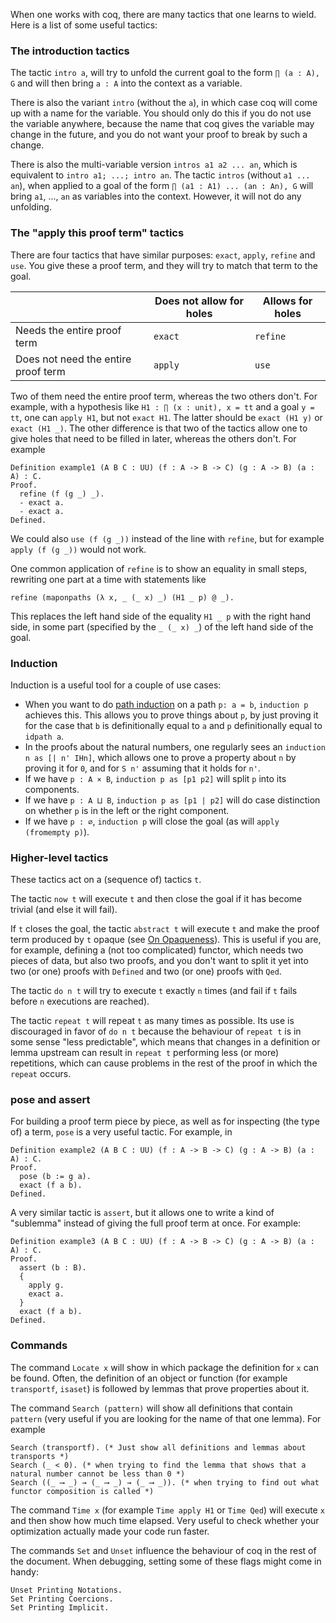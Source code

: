 When one works with coq, there are many tactics that one learns to wield. Here is a list of some useful tactics:

### The introduction tactics

The tactic `intro a`, will try to unfold the current goal to the form `∏ (a : A), G` and will then bring `a : A` into the context as a variable.

There is also the variant `intro` (without the `a`), in which case coq will come up with a name for the variable. You should only do this if you do not use the variable anywhere, because the name that coq gives the variable may change in the future, and you do not want your proof to break by such a change.

There is also the multi-variable version `intros a1 a2 ... an`, which is equivalent to `intro a1; ...; intro an`. The tactic `intros` (without `a1 ... an`), when applied to a goal of the form `∏ (a1 : A1) ... (an : An), G` will bring `a1`, ..., `an` as variables into the context. However, it will not do any unfolding.

### The "apply this proof term" tactics
There are four tactics that have similar purposes: `exact`, `apply`, `refine` and `use`. You give these a proof term, and they will try to match that term to the goal.

| | Does not allow for holes | Allows for holes |
|---|---|---|
|Needs the entire proof term | `exact` | `refine` |
|Does not need the entire proof term | `apply` | `use` |

Two of them need the entire proof term, whereas the two others don't. For example, with a hypothesis like `H1 : ∏ (x : unit), x = tt` and a goal `y = tt`, one can `apply H1`, but not `exact H1`. The latter should be `exact (H1 y)` or `exact (H1 _)`. The other difference is that two of the tactics allow one to give holes that need to be filled in later, whereas the others don't. For example

```coq
Definition example1 (A B C : UU) (f : A -> B -> C) (g : A -> B) (a : A) : C.
Proof.
  refine (f (g _) _).
  - exact a.
  - exact a.
Defined.
```
We could also `use (f (g _))` instead of the line with `refine`, but for example `apply (f (g _))` would not work.

One common application of `refine` is to show an equality in small steps, rewriting one part at a time with statements like
```coq
refine (maponpaths (λ x, _ (_ x) _) (H1 _ p) @ _).
```
This replaces the left hand side of the equality `H1 _ p` with the right hand side, in some part (specified by the `_ (_ x) _`) of the left hand side of the goal.

### Induction
Induction is a useful tool for a couple of use cases:
* When you want to do [path induction](https://ncatlab.org/nlab/show/inductive+type#PathInduction) on a path `p: a = b`, `induction p` achieves this. This allows you to prove things about `p`, by just proving it for the case that `b` is definitionally equal to `a` and `p` definitionally equal to `idpath a`.
* In the proofs about the natural numbers, one regularly sees an `induction n as [| n' IHn]`, which allows one to prove a property about `n` by proving it for `0`, and for `S n'` assuming that it holds for `n'`.
* If we have `p : A × B`, `induction p as [p1 p2]` will split `p` into its components.
* If we have `p : A ⨿ B`, `induction p as [p1 | p2]` will do case distinction on whether `p` is in the left or the right component.
* If we have `p : ∅`, `induction p` will close the goal (as will `apply (fromempty p)`).

### Higher-level tactics
These tactics act on a (sequence of) tactics `t`.

The tactic `now t` will execute `t` and then close the goal if it has become trivial (and else it will fail).

If `t` closes the goal, the tactic `abstract t` will execute `t` and make the proof term produced by `t` opaque (see [On Opaqueness](./Opaqueness.md)). This is useful if you are, for example, defining a (not too complicated) functor, which needs two pieces of data, but also two proofs, and you don't want to split it yet into two (or one) proofs with `Defined` and two (or one) proofs with `Qed`.

The tactic `do n t` will try to execute `t` exactly `n` times (and fail if `t` fails before `n` executions are reached).

The tactic `repeat t` will repeat `t` as many times as possible. Its use is discouraged in favor of `do n t` because the behaviour of `repeat t` is in some sense "less predictable", which means that changes in a definition or lemma upstream can result in `repeat t` performing less (or more) repetitions, which can cause problems in the rest of the proof in which the `repeat` occurs.

### pose and assert
For building a proof term piece by piece, as well as for inspecting (the type of) a term, `pose` is a very useful tactic. For example, in
```coq
Definition example2 (A B C : UU) (f : A -> B -> C) (g : A -> B) (a : A) : C.
Proof.
  pose (b := g a).
  exact (f a b).
Defined.
```

A very similar tactic is `assert`, but it allows one to write a kind of "sublemma" instead of giving the full proof term at once. For example:
```coq
Definition example3 (A B C : UU) (f : A -> B -> C) (g : A -> B) (a : A) : C.
Proof.
  assert (b : B).
  {
    apply g.
    exact a.
  }
  exact (f a b).
Defined.
```

### Commands
The command `Locate x` will show in which package the definition for `x` can be found. Often, the definition of an object or function (for example `transportf`, `isaset`) is followed by lemmas that prove properties about it.

The command `Search (pattern)` will show all definitions that contain `pattern` (very useful if you are looking for the name of that one lemma). For example
```coq
Search (transportf). (* Just show all definitions and lemmas about transports *)
Search (_ < 0). (* when trying to find the lemma that shows that a natural number cannot be less than 0 *)
Search ((_ ⟶ _) → (_ ⟶ _) → (_ ⟶ _)). (* when trying to find out what functor composition is called *)
```

The command `Time x` (for example `Time apply H1` or `Time Qed`) will execute `x` and then show how much time elapsed. Very useful to check whether your optimization actually made your code run faster.

The commands `Set` and `Unset` influence the behaviour of coq in the rest of the document. When debugging, setting some of these flags might come in handy:
```coq
Unset Printing Notations.
Set Printing Coercions.
Set Printing Implicit.
```
